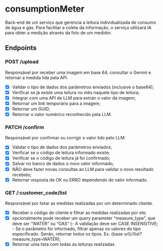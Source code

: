 # consumptionMeter

Back-end de um serviço que gerencia a leitura individualizada de consumo de água e gás. Para facilitar a coleta da informação, o serviço utilizará IA para obter a medição através da foto de um medidor.

## Endpoints

### POST /upload
Responsável por receber uma imagem em base 64, consultar o Gemini e retornar a medida lida pela API.

- [x] Validar o tipo de dados dos parâmetros enviados (inclusive o base64);
- [x] Verificar se já existe uma leitura no mês naquele tipo de leitura;
- [x] Integrar com uma API de LLM para extrair o valor da imagem;
- [x] Retornar um link temporário para a imagem;
- [x] Retornar um GUID;
- [x] Retornar o valor numérico reconhecido pela LLM.

### PATCH /confirm
Responsável por confirmar ou corrigir o valor lido pelo LLM:
 
- [x] Validar o tipo de dados dos parâmetros enviados;
- [x] Verificar se o código de leitura informado existe;
- [x] Verificar se o código de leitura já foi confirmado;
- [x] Salvar no banco de dados o novo valor informado;
- [x] NÃO deve fazer novas consultas ao LLM para validar o novo resultado recebido;
- [x] Retornar resposta de OK ou ERRO dependendo do valor informado.

### GET /:customer_code/list
Responsável por listar as medidas realizadas por um determinado cliente.

- [x] Receber o código do cliente e filtrar as medidas realizadas por ele;
- [x]  opcionalmente pode receber um query parameter “measure_type”, que deve ser “WATER” ou “GAS” (- A validação deve ser CASE INSENSITIVE; - Se o parâmetro for informado, filtrar apenas os valores do tipo especificado. Senão, retornar todos os tipos. Ex. {base url}/<customer code>/list?measure_type=WATER);
- [x] Retornar uma lista com todas as leituras realizadas.
